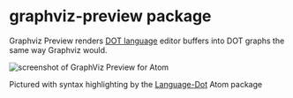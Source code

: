 # graphviz-preview package

Graphviz Preview renders <a href='http://en.wikipedia.org/wiki/DOT_(graph_description_language)'>DOT language</a> editor buffers into DOT graphs the same way Graphviz would.

![screenshot of GraphViz Preview for Atom](https://raw.githubusercontent.com/jumpkick/graphviz-preview/master/assets/graphviz-preview-screenshot.png)

Pictured with syntax highlighting by the [Language-Dot](https://atom.io/packages/language-dot) Atom package 
